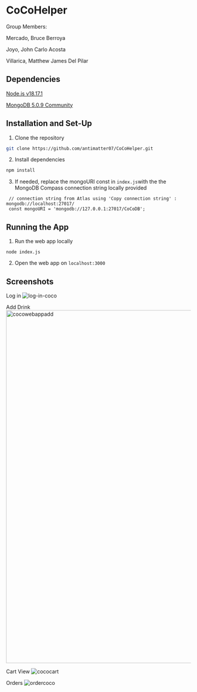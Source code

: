 # CoCoHelper

Group Members:

Mercado, Bruce Berroya

Joyo, John Carlo Acosta

Villarica, Matthew James Del Pilar

## Dependencies
[Node.js v18.17.1](https://nodejs.org/en)

[MongoDB 5.0.9 Community](https://www.mongodb.com/try/download/community-edition/releases/archive)

## Installation and Set-Up

1. Clone the repository

```bash
git clone https://github.com/antimatter07/CoCoHelper.git
```
2. Install dependencies 
```bash
npm install
```
3. If needed, replace the mongoURI const in `index.js`with the the MongoDB Compass connection string locally provided
```
 // connection string from Atlas using 'Copy connection string' : mongodb://localhost:27017/
 const mongoURI = 'mongodb://127.0.0.1:27017/CoCoDB';
```
## Running the App
1. Run the web app locally
```
node index.js
```
2. Open the web app on `localhost:3000`

## Screenshots

Log in
![log-in-coco](https://github.com/antimatter07/CoCoHelper/assets/53604004/c06e8958-2c53-45e4-9147-0df31235e258)

Add Drink
<img width="959" alt="cocowebappadd" src="https://github.com/antimatter07/CoCoHelper/assets/53604004/5a1ea039-f38d-4dea-885c-72a1b588f6db">

Cart View
![cococart](https://github.com/antimatter07/CoCoHelper/assets/53604004/bd15ab6f-8048-4a2e-998d-be0ce0477778)

Orders 
![ordercoco](https://github.com/antimatter07/CoCoHelper/assets/53604004/82709b2e-17ce-48ff-85ab-931cb1cfc4b5)

